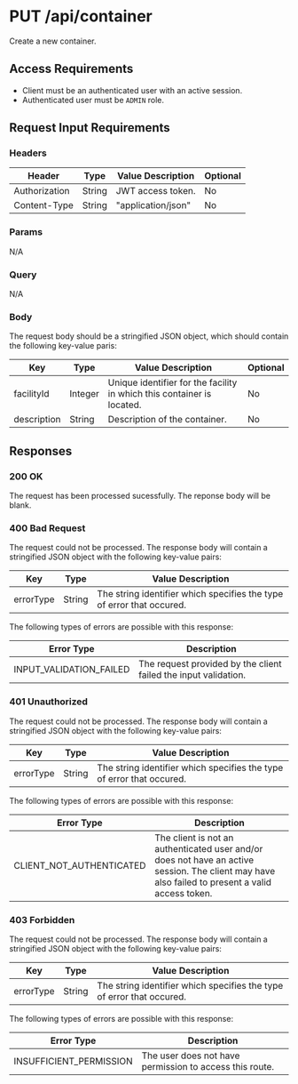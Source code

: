 # PUT /api/container

Create a new container.

## Access Requirements

- Client must be an authenticated user with an active session.
- Authenticated user must be `ADMIN` role.

## Request Input Requirements

### Headers

|Header|Type|Value Description|Optional|
|-|-|-|-|
|Authorization|String|JWT access token.|No|
|Content-Type|String|"application/json"|No|

### Params

N/A

### Query

N/A

### Body

The request body should be a stringified JSON object, which should contain the following key-value paris:

|Key|Type|Value Description|Optional|
|-|-|-|-|
|facilityId|Integer|Unique identifier for the facility in which this container is located.|No|
|description|String|Description of the container.|No|

## Responses

### 200 OK

The request has been processed sucessfully.  The reponse body will be blank.

### 400 Bad Request

The request could not be processed.  The response body will contain a stringified JSON object with the following key-value pairs:

|Key|Type|Value Description|
|-|-|-|
|errorType|String|The string identifier which specifies the type of error that occured.|

The following types of errors are possible with this response:

|Error Type|Description|
|-|-|
|INPUT_VALIDATION_FAILED|The request provided by the client failed the input validation.|

### 401 Unauthorized

The request could not be processed.  The response body will contain a stringified JSON object with the following key-value pairs:

|Key|Type|Value Description|
|-|-|-|
|errorType|String|The string identifier which specifies the type of error that occured.|

The following types of errors are possible with this response:

|Error Type|Description|
|-|-|
|CLIENT_NOT_AUTHENTICATED|The client is not an authenticated user and/or does not have an active session.  The client may have also failed to present a valid access token.|

### 403 Forbidden

The request could not be processed.  The response body will contain a stringified JSON object with the following key-value pairs:

|Key|Type|Value Description|
|-|-|-|
|errorType|String|The string identifier which specifies the type of error that occured.|

The following types of errors are possible with this response:

|Error Type|Description|
|-|-|
|INSUFFICIENT_PERMISSION|The user does not have permission to access this route.|